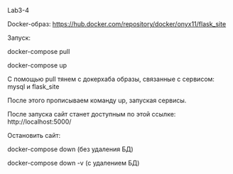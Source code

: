 Lab3-4

Docker-образ: https://hub.docker.com/repository/docker/onyx11/flask_site

Запуск:

docker-compose pull

docker-compose up

С помощью pull тянем с докерхаба образы, связанные с сервисом: mysql и flask_site

После этого прописываем команду up, запуская сервисы.

После запуска сайт станет доступным по этой ссылке: http://localhost:5000/

Остановить сайт:

docker-compose down    (без удаления БД)

docker-compose down -v (с удалением БД)
